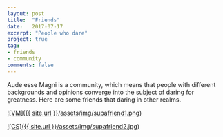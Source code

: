 ```yaml
---
layout: post
title:  "Friends"
date:   2017-07-17
excerpt: "People who dare"
project: true
tag:
- friends
- community
comments: false
---
```


Aude esse Magni is a community, which means that people with different backgrounds and opinions converge into the subject of daring for greatness. Here are some friends that daring in other realms.

[![VM]({{ site.url }}/assets/img/supafriend1.png)](https://vatsalmehra.com)

[![CS]({{ site.url }}/assets/img/supafriend2.jpg)](https://recoveredbutnotrelieved.wordpress.com)
